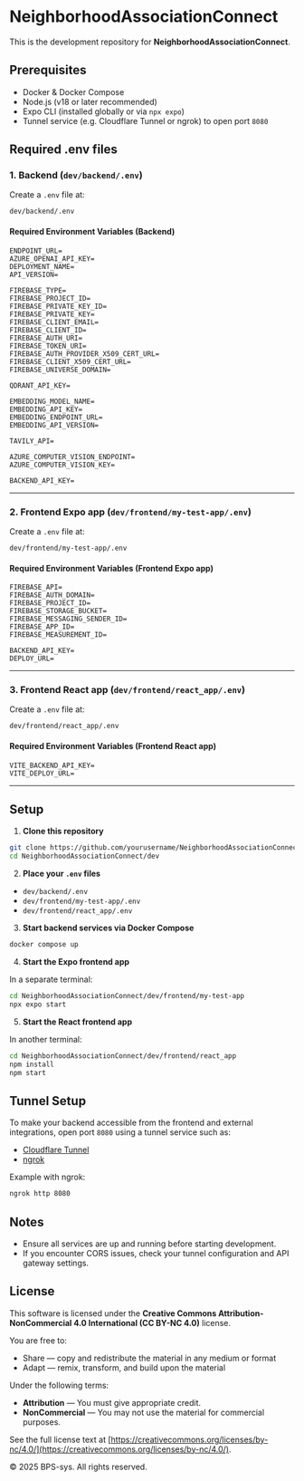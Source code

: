 # NeighborhoodAssociationConnect

This is the development repository for **NeighborhoodAssociationConnect**.

## Prerequisites

- Docker & Docker Compose
- Node.js (v18 or later recommended)
- Expo CLI (installed globally or via `npx expo`)
- Tunnel service (e.g. Cloudflare Tunnel or ngrok) to open port `8080`

## Required .env files

### 1. Backend (`dev/backend/.env`)

Create a `.env` file at:

```
dev/backend/.env
```

#### Required Environment Variables (Backend)

```env
ENDPOINT_URL=
AZURE_OPENAI_API_KEY=
DEPLOYMENT_NAME=
API_VERSION=

FIREBASE_TYPE=
FIREBASE_PROJECT_ID=
FIREBASE_PRIVATE_KEY_ID=
FIREBASE_PRIVATE_KEY=
FIREBASE_CLIENT_EMAIL=
FIREBASE_CLIENT_ID=
FIREBASE_AUTH_URI=
FIREBASE_TOKEN_URI=
FIREBASE_AUTH_PROVIDER_X509_CERT_URL=
FIREBASE_CLIENT_X509_CERT_URL=
FIREBASE_UNIVERSE_DOMAIN=

QDRANT_API_KEY=

EMBEDDING_MODEL_NAME=
EMBEDDING_API_KEY=
EMBEDDING_ENDPOINT_URL=
EMBEDDING_API_VERSION=

TAVILY_API=

AZURE_COMPUTER_VISION_ENDPOINT=
AZURE_COMPUTER_VISION_KEY=

BACKEND_API_KEY=
```

---

### 2. Frontend Expo app (`dev/frontend/my-test-app/.env`)

Create a `.env` file at:

```
dev/frontend/my-test-app/.env
```

#### Required Environment Variables (Frontend Expo app)

```env
FIREBASE_API=
FIREBASE_AUTH_DOMAIN=
FIREBASE_PROJECT_ID=
FIREBASE_STORAGE_BUCKET=
FIREBASE_MESSAGING_SENDER_ID=
FIREBASE_APP_ID=
FIREBASE_MEASUREMENT_ID=

BACKEND_API_KEY=
DEPLOY_URL=
```

---

### 3. Frontend React app (`dev/frontend/react_app/.env`)

Create a `.env` file at:

```
dev/frontend/react_app/.env
```

#### Required Environment Variables (Frontend React app)

```env
VITE_BACKEND_API_KEY=
VITE_DEPLOY_URL=
```

---

## Setup

1. **Clone this repository**

```bash
git clone https://github.com/yourusername/NeighborhoodAssociationConnect.git
cd NeighborhoodAssociationConnect/dev
```

2. **Place your `.env` files**

- `dev/backend/.env`
- `dev/frontend/my-test-app/.env`
- `dev/frontend/react_app/.env`

3. **Start backend services via Docker Compose**

```bash
docker compose up
```

4. **Start the Expo frontend app**

In a separate terminal:

```bash
cd NeighborhoodAssociationConnect/dev/frontend/my-test-app
npx expo start
```

5. **Start the React frontend app**

In another terminal:

```bash
cd NeighborhoodAssociationConnect/dev/frontend/react_app
npm install
npm start
```

## Tunnel Setup

To make your backend accessible from the frontend and external integrations, open port `8080` using a tunnel service such as:

- [Cloudflare Tunnel](https://developers.cloudflare.com/cloudflare-one/connections/connect-apps/)
- [ngrok](https://ngrok.com/)

Example with ngrok:

```bash
ngrok http 8080
```

## Notes

- Ensure all services are up and running before starting development.
- If you encounter CORS issues, check your tunnel configuration and API gateway settings.

## License

This software is licensed under the **Creative Commons Attribution-NonCommercial 4.0 International (CC BY-NC 4.0)** license.

You are free to:

- Share — copy and redistribute the material in any medium or format
- Adapt — remix, transform, and build upon the material

Under the following terms:

- **Attribution** — You must give appropriate credit.
- **NonCommercial** — You may not use the material for commercial purposes.

See the full license text at [https://creativecommons.org/licenses/by-nc/4.0/](https://creativecommons.org/licenses/by-nc/4.0/).

© 2025 BPS-sys. All rights reserved.

